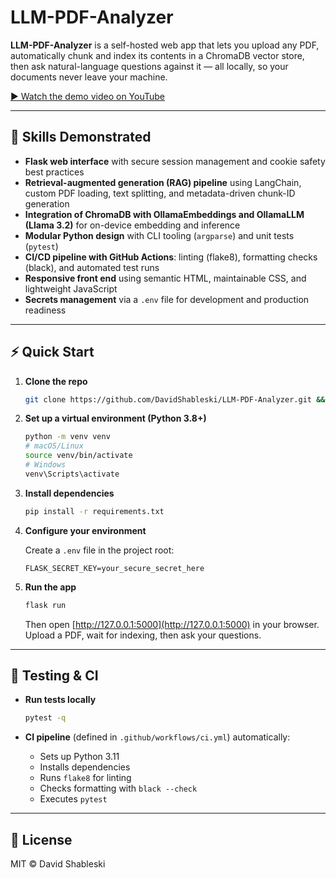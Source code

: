 # LLM-PDF-Analyzer

**LLM-PDF-Analyzer** is a self-hosted web app that lets you upload any PDF, automatically chunk and index its contents in a ChromaDB vector store, then ask natural-language questions against it — all locally, so your documents never leave your machine.

[▶️ Watch the demo video on YouTube](https://www.youtube.com/watch?v=hykruzhymPc)

---

## 🚀 Skills Demonstrated

- **Flask web interface** with secure session management and cookie safety best practices
- **Retrieval-augmented generation (RAG) pipeline** using LangChain, custom PDF loading, text splitting, and metadata-driven chunk-ID generation
- **Integration of ChromaDB with OllamaEmbeddings and OllamaLLM (Llama 3.2)** for on-device embedding and inference
- **Modular Python design** with CLI tooling (`argparse`) and unit tests (`pytest`)
- **CI/CD pipeline with GitHub Actions**: linting (flake8), formatting checks (black), and automated test runs
- **Responsive front end** using semantic HTML, maintainable CSS, and lightweight JavaScript
- **Secrets management** via a `.env` file for development and production readiness

---

## ⚡ Quick Start

1. **Clone the repo**

    ```bash
    git clone https://github.com/DavidShableski/LLM-PDF-Analyzer.git && cd LLM-PDF-Analyzer
    ```

2. **Set up a virtual environment (Python 3.8+)**

    ```bash
    python -m venv venv
    # macOS/Linux
    source venv/bin/activate
    # Windows
    venv\Scripts\activate
    ```

3. **Install dependencies**

    ```bash
    pip install -r requirements.txt
    ```

4. **Configure your environment**

    Create a `.env` file in the project root:

    ```
    FLASK_SECRET_KEY=your_secure_secret_here
    ```

5. **Run the app**

    ```bash
    flask run
    ```

    Then open [http://127.0.0.1:5000](http://127.0.0.1:5000) in your browser. Upload a PDF, wait for indexing, then ask your questions.

---

## 🧪 Testing & CI

- **Run tests locally**

    ```bash
    pytest -q
    ```

- **CI pipeline** (defined in `.github/workflows/ci.yml`) automatically:
    - Sets up Python 3.11
    - Installs dependencies
    - Runs `flake8` for linting
    - Checks formatting with `black --check`
    - Executes `pytest`

---

## 📝 License

MIT © David Shableski
